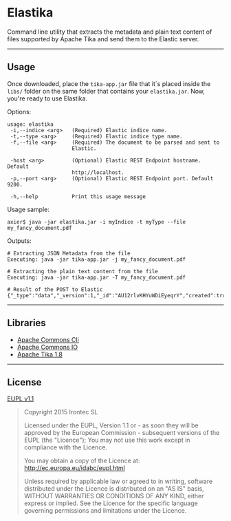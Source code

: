 Elastika
==============================


Command line utility that extracts the metadata and plain text content of files supported by Apache Tika and send them to the Elastic server.

----------

Usage
-------------
Once downloaded, place the `tika-app.jar` file that it´s placed inside the `libs/` folder on the same folder that contains your `elastika.jar`. Now, you're ready to use Elastika.

Options:

    usage: elastika
     -i,--indice <arg>   (Required) Elastic indice name.
     -t,--type <arg>     (Required) Elastic indice type name.
     -f,--file <arg>     (Required) The document to be parsed and sent to
                         Elastic.
     
     -host <arg>         (Optional) Elastic REST Endpoint hostname. Default
                         http://localhost.
     -p,--port <arg>     (Optional) Elastic REST Endpoint port. Default 9200.
     
     -h,--help           Print this usage message
     


Usage sample:

    axier$ java -jar elastika.jar -i myIndice -t myType --file my_fancy_document.pdf

Outputs:

    # Extracting JSON Metadata from the file
    Executing: java -jar tika-app.jar -j my_fancy_document.pdf

	# Extracting the plain text content from the file
	Executing: java -jar tika-app.jar -T my_fancy_document.pdf
	
	# Result of the POST to Elastic
	{"_type":"data","_version":1,"_id":"AU12rlvKHYuWDiEyeqrY","created":true,"_index":"ekt"}


----------

Libraries
-------------

 - [Apache Commons Cli](https://commons.apache.org/proper/commons-cli/)
 - [Apache Commons IO](https://commons.apache.org/proper/commons-io/)
 - [Apache Tika 1.8](https://tika.apache.org/)

----------

License
-------------
[EUPL v1.1](https://github.com/irontec/elastika/blob/master/LICENSE.txt)

> Copyright 2015 Irontec SL
> 
> Licensed under the EUPL, Version 1.1 or - as soon they will be approved by the European
> Commission - subsequent versions of the EUPL (the "Licence"); You may not use this work
> except in compliance with the Licence.
> 
> You may obtain a copy of the Licence at:
> http://ec.europa.eu/idabc/eupl.html
> 
> Unless required by applicable law or agreed to in writing, software distributed under 
> the Licence is distributed on an "AS IS" basis, WITHOUT WARRANTIES OR CONDITIONS OF 
> ANY KIND, either express or implied. See the Licence for the specific language 
> governing permissions and limitations under the Licence.